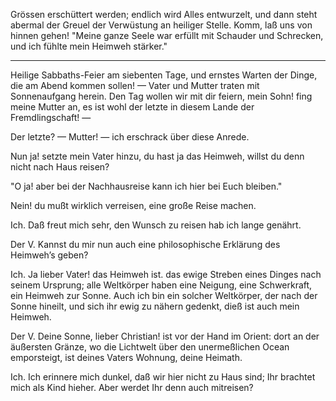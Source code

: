 <a name="25"></a>

Grössen erschüttert werden; endlich wird Alles entwurzelt,
und dann steht abermal der Greuel der Verwüstung an heiliger 
Stelle. Komm, laß uns von hinnen gehen! "Meine
ganze Seele war erfüllt mit Schauder und Schrecken, und
ich fühlte mein Heimweh stärker."

---

Heilige Sabbaths-Feier am siebenten Tage, und ernstes
Warten der Dinge, die am Abend kommen sollen! — Vater
und Mutter traten mit Sonnenaufgang herein. Den Tag
wollen wir mit dir feiern, mein Sohn! fing meine Mutter
an, es ist wohl der letzte in diesem Lande der Fremdlingschaft! — 

Der letzte? — Mutter! — ich erschrack über diese Anrede.

Nun ja! setzte mein Vater hinzu, du hast ja das Heimweh, 
willst du denn nicht nach Haus reisen?

"O ja! aber bei der Nachhausreise kann ich hier bei
Euch bleiben."

Nein! du mußt wirklich verreisen, eine große Reise
machen.

Ich. Daß freut mich sehr, den Wunsch zu reisen hab
ich lange genährt.

Der V. Kannst du mir nun auch eine philosophische
Erklärung des Heimweh’s geben?

Ich. Ja lieber Vater! das Heimweh ist. das ewige
Streben eines Dinges nach seinem Ursprung; alle Weltkörper 
haben eine Neigung, eine Schwerkraft, ein Heimweh
zur Sonne. Auch ich bin ein solcher Weltkörper, der nach
der Sonne hineilt, und sich ihr ewig zu nähern gedenkt,
dieß ist auch mein Heimweh.

Der V. Deine Sonne, lieber Christian! ist vor der
Hand im Orient: dort an der äußersten Gränze, wo die
Lichtwelt über den unermeßlichen Ocean emporsteigt, ist deines
Vaters Wohnung, deine Heimath.

Ich. Ich erinnere mich dunkel, daß wir hier nicht zu
Haus sind; Ihr brachtet mich als Kind hieher. Aber werdet
Ihr denn auch mitreisen?

